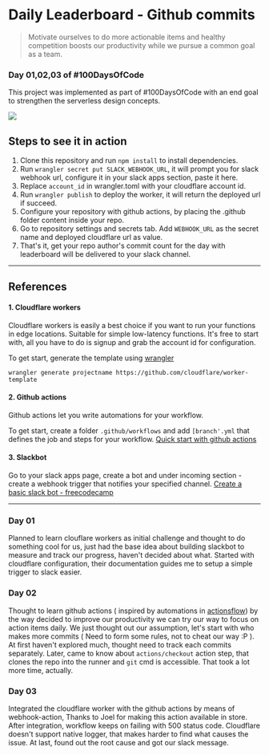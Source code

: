 # Daily Leaderboard - Github commits

>Motivate ourselves to do more actionable items and healthy competition boosts our productivity while we pursue a common goal as a team. 

### Day 01,02,03 of #100DaysOfCode
This project was implemented as part of #100DaysOfCode with an end goal to strengthen the serverless design concepts.

![](https://res.cloudinary.com/dojgeix1u/image/upload/v1602834142/Twitter_Post_-_4_2_gymoru.png)
## Steps to see it in action

1. Clone this repository and run `npm install` to install dependencies.
2. Run `wrangler secret put SLACK_WEBHOOK_URL`, it will prompt you for slack webhook url, configure it in your slack apps section, paste it here.
3. Replace `account_id` in wrangler.toml with your cloudflare account id.
4. Run `wrangler publish` to deploy the worker, it will return the deployed url if succeed. 
5. Configure your repository with github actions, by placing the .github folder content inside your repo.
6. Go to repository settings and secrets tab. Add `WEBHOOK_URL` as the secret name and deployed cloudflare url as value.
7. That's it, get your repo author's commit count for the day with leaderboard will be delivered to your slack channel.

---

## References 



#### 1. Cloudflare workers

Cloudflare workers is easily a best choice if you want to run your functions in edge locations. Suitable for simple low-latency functions. It's free to start with, all you have to do is signup and grab the account id for configuration.

To get start, generate the template using [wrangler](https://github.com/cloudflare/wrangler)

```
wrangler generate projectname https://github.com/cloudflare/worker-template
```

#### 2. Github actions
Github actions let you write automations for your workflow.

To get start, create a folder `.github/workflows` and add `[branch'.yml` that defines the job and steps for your workflow. [Quick start with github actions](https://docs.github.com/en/free-pro-team@latest/actions/quickstart)

#### 3. Slackbot
Go to your slack apps page, create a bot and under incoming section - create a webhook trigger that notifies your specified channel. [Create a basic slack bot - freecodecamp](https://www.freecodecamp.org/news/how-to-build-a-basic-slackbot-a-beginners-guide-6b40507db5c5/)


---

### Day 01

Planned to learn clouflare workers as initial challenge and thought to do something cool for us, just had the base idea about building slackbot to measure and track our progress, haven't decided about what. Started with cloudflare configuration, their documentation guides me to setup a simple trigger to slack easier.

### Day 02

Thought to learn github actions ( inspired by automations in [actionsflow](https://actionsflow.github.io/)) by the way decided to improve our productivity we can try our way to focus on action items daily. We just thought out our assumption, let's start with who makes more commits ( Need to form some rules, not to cheat our way :P ).
At first haven't explored much, thought need to track each commits separately. Later, came to know about `actions/checkout` action step, that clones the repo into the runner and `git` cmd is accessible. That took a lot more time, actually.

### Day 03
Integrated the cloudflare worker with the github actions by means of webhook-action, Thanks to Joel for making this action available in store. After integration, workflow keeps on failing with 500 status code. Cloudflare doesn't support native logger, that makes harder to find what causes the issue. At last, found out the root cause and got our slack message.


